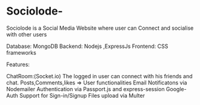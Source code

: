 # Sociolode-
Sociolode is a Social Media Website where user can Connect and socialise with other users 

Database: MongoDB 
Backend: Nodejs ,ExpressJs
Frontend: CSS frameworks

Features:

ChatRoom:(Socket.io) The logged in user can connect with his friends and chat. 
Posts,Comments,likes => User functionalities
Email Notificatons via Nodemailer
Authentication via Passport.js and express-session
Google-Auth Support for Sign-in/Signup
Files upload via Multer

